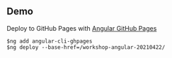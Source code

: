 ## Demo

Deploy to GitHub Pages with [Angular GitHub Pages](https://github.com/angular-schule/angular-cli-ghpages#-quick-start-local-development-)
```
$ng add angular-cli-ghpages
$ng deploy --base-href=/workshop-angular-20210422/
```

